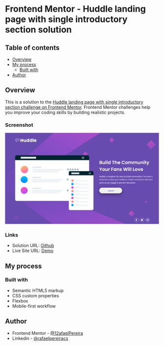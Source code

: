 # Frontend Mentor - Huddle landing page with single introductory section solution


## Table of contents

- [Overview](#overview)
- [My process](#my-process)
  - [Built with](#built-with)
- [Author](#author)


## Overview

This is a solution to the [Huddle landing page with single introductory section challenge on Frontend Mentor](https://www.frontendmentor.io/challenges/huddle-landing-page-with-a-single-introductory-section-B_2Wvxgi0). Frontend Mentor challenges help you improve your coding skills by building realistic projects. 

### Screenshot

![](./images/screenshot.png)


### Links

- Solution URL: [Github](https://github.com/12afaelPereira/FrontendMentor-Huddle-Intro)
- Live Site URL: [Demo](frontend-mentor-huddle-intro.vercel.app)

## My process

### Built with

- Semantic HTML5 markup
- CSS custom properties
- Flexbox
- Mobile-first workflow

## Author

- Frontend Mentor - [@12afaelPereira](https://www.frontendmentor.io/profile/12afaelPereira)
- Linkedin - [@rafaelpereiracs](https://www.linkedin.com/in/rafaelpereiracs/)

